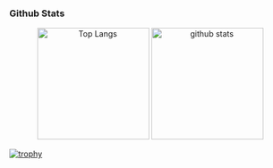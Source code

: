 ### Github Stats

<p align="center"> 
  <img alt="Top Langs" height="200px" src="https://github-readme-stats.vercel.app/api?username=golfhiro&theme=algolia"/>
  <img alt="github stats" height="200px" src="https://github-readme-stats.vercel.app/api/top-langs/?username=golfhiro&layout=compact&theme=algolia" />
</p>

[![trophy](https://github-profile-trophy.vercel.app/?username=golfhiro)](https://github.com/ryo-ma/github-profile-trophy)


<!--
**golfhiro/golfhiro** is a ✨ _special_ ✨ repository because its `README.md` (this file) appears on your GitHub profile.

Here are some ideas to get you started:

- 🔭 I’m currently working on ...
- 🌱 I’m currently learning ...
- 👯 I’m looking to collaborate on ...
- 🤔 I’m looking for help with ...
- 💬 Ask me about ...
- 📫 How to reach me: ...
- 😄 Pronouns: ...
- ⚡ Fun fact: ...
-->

